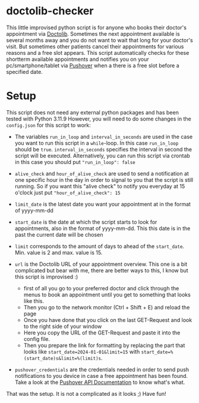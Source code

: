 # doctolib-checker
This little improvised python script is for anyone who books their doctor's appointment via [Doctolib](https://www.doctolib.de). Sometimes the next appointment available is several months away and you do not want to wait that long for your doctor's visit. But sometimes other patients cancel their appointments for various reasons and a free slot appears. This script automatically checks for these shortterm available appointments and notifies you on your pc/smartphone/tablet via [Pushover](https://pushover.net/) when a there is a free slot before a specified date. 

# Setup
This script does not need any external python packages and has been tested with Python 3.11.9
However, you will need to do some changes in the `config.json` for this script to work:
- The variables `run_in_loop` and `interval_in_seconds` are used in the case you want to run this script in a `while`-loop. In this case `run_in_loop` should be `true`. `interval_in_seconds` specifies the interval in second the script will be executed. Alternatively, you can run this script via crontab in this case you should put `"run_in_loop": false`
- `alive_check` and `hour_of_alive_check` are used to send a notification at one specific hour in the day in order to signal to you that the script is still running. So if you want this "alive check" to notify you everyday at 15 o'clock just put `"hour_of_alive_check": 15`

- `limit_date` is the latest date you want your appointment at in the format of yyyy-mm-dd
- `start_date` is the date at which the script starts to look for appointments, also in the format of yyyy-mm-dd. This this date is in the past the current date will be chosen

- `limit` corresponds to the amount of days to ahead of the `start_date`. Min. value is 2 and max. value is 15. 

- `url` is the Doctolib URL of your appointment overview. This one is a bit complicated but bear with me, there are better ways to this, I know but this script is improvised :)
  - first of all you go to your preferred doctor and click through the menus to book an appointment until you get to something that looks like this.
  - Then you go to the network monitor (Ctrl + Shift + E) and reload the page
  - Once you have done that you click on the last GET-Request and look to the right side of your window
  - Here you copy the URL of the GET-Request and paste it into the config file.
  - Then you prepare the link for formatting by replacing the part that looks like `start_date=2024-01-01&limit=15` with `start_date=%(start_date)s&limit=%(limit)s`.
- `pushover_credentials` are the credentials needed in order to send push notifications to you device in case a free appointment has been found. Take a look at the [Pushover API Documentation](https://pushover.net/api) to know what's what.

That was the setup. It is not a complicated as it looks ;) Have fun!